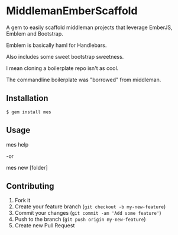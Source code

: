 # MiddlemanEmberScaffold

A gem to easily scaffold middleman projects that leverage EmberJS, Emblem and Bootstrap. 

Emblem is basically haml for Handlebars.

Also includes some sweet bootstrap sweetness.

I mean cloning a boilerplate repo isn't as cool.

The commandline boilerplate was "borrowed" from middleman.

## Installation

    $ gem install mes

## Usage

mes help

-or

mes new [folder]


## Contributing

1. Fork it
2. Create your feature branch (`git checkout -b my-new-feature`)
3. Commit your changes (`git commit -am 'Add some feature'`)
4. Push to the branch (`git push origin my-new-feature`)
5. Create new Pull Request
